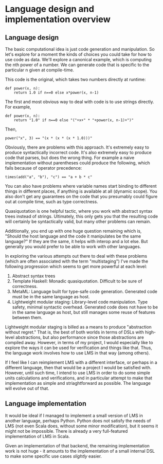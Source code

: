 # Language design and implementation overview

## Language design

The basic computational idea is just code generation and manipulation.
So let's explore for a moment the kinds of choices you could take
for how to use code as data. We'll explore a canonical example,
which is computing the nth power of a number. We can generate code
that is specific to the particular n given at compile-time.

This code is the original, which takes two numbers directly at runtime:

    def power(x, n):
        return 1.0 if n==0 else x*power(x, n-1)

The first and most obvious way to deal with code
is to use strings directly. For example,

    def power(x, n):
        return "1.0" if n==0 else "("+x+" * "+power(x, n-1)+")"

Then,

    power("x", 3) == "(x * (x * (x * 1.0)))"

Obviously, there are problems with this approach.
It's extremely easy to produce syntactically
incorrect code. It's also extremely easy to produce
code that parses, but does the wrong thing. For example
a naive implementation without parentheses could produce the following,
which fails because of operator precedence:

    times(add("a", "b"), "c") == "a + b * c"

You can also have problems where variable names start binding
to different things in different places, if anything is
available at all (dynamic scope). You also
don't get any guarantees on the code
that you presumably could figure out at compile time,
such as type correctness.

Quasiquotation is one helpful tactic, where you work
with abstract syntax trees instead of strings.
Ultimately, this only gets you that the resulting
code will certainly be syntactically valid,
but many other problems can remain.

Additionally, you end up with one huge question
remaining which is, "Should the host language and
the code it manipulates be the same language?"
If they are the same, it helps with interop
and a lot else. But generally you would prefer
to be able to work with other languages.

In exploring the various attempts out there to deal
with these problems (which are often associated with the term
"multistaging") I've made the following
progression which seems to get more powerful
at each level:

1. Abstract syntax trees
2. Template Haskell: Monadic quasiquotation. Difficult to be sure of correctness.
3. MetaML: Language built for type-safe code generation. Generated code must be in the same language as host.
4. Lightweight modular staging: Library-level code manipulation. Type safety, minimal syntactic overhead. Generated code does not have to be in the same language as host, but still manages some reuse of features between them.

Lightweight modular staging is billed as a means to produce "abstraction without regret." That is, the best of both
worlds in terms of DSLs with high-level abstractions, but also performance since those abstractions are
compiled away. However, in terms of my project, I would especially like to explore
the ways it can be used for verification and things like that. Thus, the language work
involves how to use LMS in that way (among others).

If I feel like I can reimplement LMS with a different interface, or perhaps in a different language,
then that would be a project I would be satisfied with. However, until such time,
I intend to use LMS in order to do some simple units calculations and verifications,
and in particular attempt to make that implementation as simple and striaghtforward as possible.
The language will evolve out of that.


## Language implementation

It would be ideal if I managed to implement a small version of LMS in another language, perhaps Python.
Python does not satisfy the needs of LMS (not even Scala does, without some minor modification), but
it seems it might not be impossible. There is already a very full-featured implementation of LMS in Scala.

Given an implementation of that backend, the remaining implementation work is not huge -
it amounts to the implementation of a small internal DSL to make some specific use cases _slightly_ easier.


